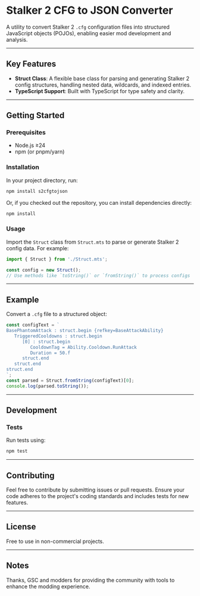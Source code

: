 # Stalker 2 CFG to JSON Converter

A utility to convert Stalker 2 `.cfg` configuration files into structured JavaScript objects (POJOs), enabling easier mod development and analysis.

---

## Key Features

- **Struct Class**: A flexible base class for parsing and generating Stalker 2 config structures, handling nested data, wildcards, and indexed entries.
- **TypeScript Support**: Built with TypeScript for type safety and clarity.

---

## Getting Started

### Prerequisites
- Node.js ≥24
- npm (or pnpm/yarn)

### Installation
In your project directory, run:
```bash
npm install s2cfgtojson
```

Or, if you checked out the repository, you can install dependencies directly:
```bash
npm install
```

### Usage
Import the `Struct` class from `Struct.mts` to parse or generate Stalker 2 config data. For example:
```ts
import { Struct } from './Struct.mts';

const config = new Struct();
// Use methods like `toString()` or `fromString()` to process configs
```

---

## Example
Convert a `.cfg` file to a structured object:
```ts
const configText = `
BasePhantomAttack : struct.begin {refkey=BaseAttackAbility}
   TriggeredCooldowns : struct.begin
      [0] : struct.begin
         CooldownTag = Ability.Cooldown.RunAttack
         Duration = 50.f
      struct.end
   struct.end
struct.end
`;
const parsed = Struct.fromString(configText)[0];
console.log(parsed.toString());
```

---

## Development

### Tests
Run tests using:
```bash
npm test
```

---

## Contributing

Feel free to contribute by submitting issues or pull requests. Ensure your code adheres to the project's coding standards and includes tests for new features.

---

## License
Free to use in non-commercial projects.

---

## Notes

Thanks, GSC and modders for providing the community with tools to enhance the modding experience.
